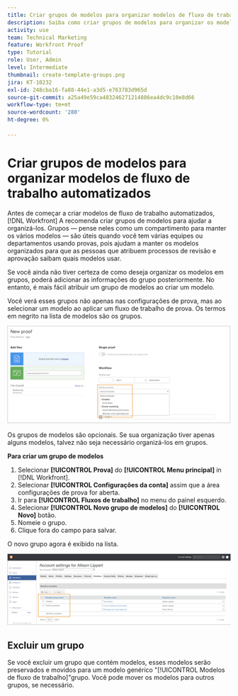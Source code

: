 ```yaml
---
title: Criar grupos de modelos para organizar modelos de fluxo de trabalho automatizados
description: Saiba como criar grupos de modelos para organizar os modelos de fluxo de trabalho de comprovação automatizada que você cria.
activity: use
team: Technical Marketing
feature: Workfront Proof
type: Tutorial
role: User, Admin
level: Intermediate
thumbnail: create-template-groups.png
jira: KT-10232
exl-id: 248cba16-fa88-44e1-a3d5-e763783d965d
source-git-commit: a25a49e59ca483246271214886ea4dc9c10e8d66
workflow-type: tm+mt
source-wordcount: '280'
ht-degree: 0%

---
```


# Criar grupos de modelos para organizar modelos de fluxo de trabalho automatizados

Antes de começar a criar modelos de fluxo de trabalho automatizados, [!DNL Workfront] A recomenda criar grupos de modelos para ajudar a organizá-los. Grupos — pense neles como um compartimento para manter os vários modelos — são úteis quando você tem várias equipes ou departamentos usando provas, pois ajudam a manter os modelos organizados para que as pessoas que atribuem processos de revisão e aprovação saibam quais modelos usar.

Se você ainda não tiver certeza de como deseja organizar os modelos em grupos, poderá adicionar as informações do grupo posteriormente. No entanto, é mais fácil atribuir um grupo de modelos ao criar um modelo.

Você verá esses grupos não apenas nas configurações de prova, mas ao selecionar um modelo ao aplicar um fluxo de trabalho de prova. Os termos em negrito na lista de modelos são os grupos.

![Os grupos de modelos aparecem em negrito ao selecionar um modelo](assets/proof-system-setups-template-group-show-on-upload.png)

Os grupos de modelos são opcionais. Se sua organização tiver apenas alguns modelos, talvez não seja necessário organizá-los em grupos.

**Para criar um grupo de modelos**

1. Selecionar **[!UICONTROL Prova]** do **[!UICONTROL Menu principal]** in [!DNL Workfront].
1. Selecionar **[!UICONTROL Configurações da conta]** assim que a área configurações de prova for aberta.
1. Ir para **[!UICONTROL Fluxos de trabalho]** no menu do painel esquerdo.
1. Selecionar **[!UICONTROL Novo grupo de modelos]** do **[!UICONTROL Novo]** botão.
1. Nomeie o grupo.
1. Clique fora do campo para salvar.

O novo grupo agora é exibido na lista.

![Lista de grupos de modelo nas configurações do fluxo de trabalho de prova](assets/proof-system-setups-template-group-groups-set-up.png)

## Excluir um grupo

Se você excluir um grupo que contém modelos, esses modelos serão preservados e movidos para um modelo genérico &quot;[!UICONTROL Modelos de fluxo de trabalho]&quot;grupo. Você pode mover os modelos para outros grupos, se necessário.

<!--
Learn More Icon
Create and manage Automated Workflow templates
-->
